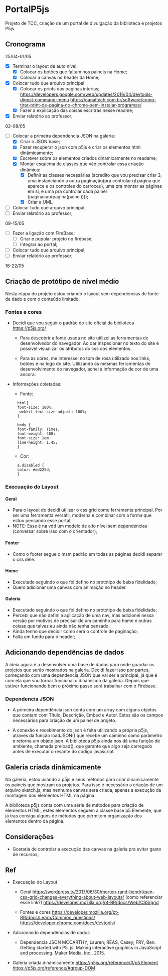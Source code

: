# PortalP5js

Projeto de TCC, criação de um portal de divulgação da biblioteca e projetos P5js.

## Cronograma

25/04-01/05

- [x] Terminar o layout de auto nível:
  - [x] Colocar os botões que faltam nos paineis na Home;
  - [x] Colocar a canvas no header da Home;
- [x] Colocar tudo que arquivo principal:
  - [x] Colocar os prints das paginas interias;
        https://developers.google.com/web/updates/2016/04/devtools-digest-command-menu
        https://canaltech.com.br/software/como-tirar-print-de-pagina-no-chrome-sem-instalar-programas/
  - [x] Fazer a explicação das coisas escritras nesse readme;
- [x] Enviar relatório ao professor;

02-08/05

- [ ] Colocar a primeira dependencia JSON na galeria:
  - [x] Criar o JSON base;
  - [x] Fazer recuperar o json com p5js e criar os elementos html dinâmicamente;
  - [x] Escrever sobre os elementos criados dinamicamente no reademe;
  - [x] Montar esquema de classes que vão controlar essa criação dinâmica:
    - [x] Definir as classes necessárias (acredito que vou precisar criar 3, uma instanciando a outra paginação(pra controlar ql página que aparece e os controles do carroceu), uma pra montar as páginas em si, e uma pra controlar cada painel (paginacao(pagina(painel))));
    - [x] Criar a UML;
- [ ] Colocar tudo que arquivo principal;
- [ ] Enviar relatório ao professor;

09-15/05

- [ ] Fazer a ligação com FireBase:
  - [ ] Criar e pupular projeto no firebase;
  - [ ] Integrar ao portal;
- [ ] Colocar tudo que arquivo principal;
- [ ] Enviar relatório ao professor;

16-22/05

## Criação de protótipo de nível médio

Nesta etapa do projeto estou criando o layout sem dependencias de fonte de dado e com o conteúdo limitado.

### Fontes e cores

- Decidi que vou seguir o padrão do site oficial da biblioteca https://p5js.org/

  - Para descobrir a fonte usada no site utilizei as ferramentas de desenvolvedor do navegador. Ao dar inspecionar no texto do site é possível visualizar os atributos do css dos elementos.

  - Para as cores, me interessei no tom de rosa utilizado nos links, botões e na logo do site. Utilizando as mesmas ferramentas de desenvolvimento do navegador, achei a informação de cor de uma ancora.

- Informações coletadas:

  - Fonte:

  ```
    html{
    font-size: 100%;
    -webkit-text-size-adjust: 100%;
    }

    body {
    font-family: Times;
    font-weight: 400;
    font-size: 1em
    line-height: 1.45;
    }
  ```

  - Cor:

  ```
    a.disabled {
    color: #ed225d;
    }
  ```

### Execuação do Layout

#### Geral

- Para o layout do decidi utilizar o css grid como ferramenta principal. Por ser uma ferramenta versátil, moderna e combinar com a forma que estou pensando esse portal.
- NOTE: Esse é na vdd um modelo de alto nível sem dependencias (conversar sobre isso com o orientador);

#### Footer

- Como o footer segue o msm padrão em todas as páginas decidi separar o css dele.

#### Home

- Executado seguindo o que foi defino no protótipo de baixa fidelidade;
- Quero adicionar uma canvas com animação no header.

#### Galeria

- Executado seguindo o que foi defino no protótipo de baixa fidelidade;
- Percebi que não defini a aplicação de uma nav, mas adicionei nessa versão por motivos de precisar de um caminho para home e outras coisas que talvez eu ainda não tenha pensado;
- Ainda tenho que decidir como será o controle de paginação;
- Falta um fundo para o header;

## Adicionando dependências de dados

A ideia agora é a desenvolver uma base de dados para onde guardar os projetos que serão mostrados na galeria. Decidi fazer isso por partes, começando com uma dependencia JSON que vai ser a principal, já que é com ela que vou tornar funcional o dinamismo da galeria. Depois que estiver funcionando bem o próximo passo será trabalhar com o Firebase.

### Dependencia JSON

- A primeira dependência json conta com um array com alguns objetos que contam com Título, Descrição, Embed e Autor. Estes são os campos necessários para criação de um painel de projeto.

- A conexão e recebimento do json é feita utilizando a própria p5js, atraves da função loadJSON() que recebe um caminho como parâmetro e retorna um objeto json. A biblioteca p5js ainda nos dá uma função de ambiente, chamada preload(), que garante que algo seja carregado antes de executar o resante do código javascript.

## Galeria criada dinâmicamente

Na galeria, estou usando a p5js e seus métodos para criar dinamicamente os paineis que mostram os projetos. Para isso é necessário a criação de um arquivo sketch.js, mas nenhuma canvas será criada, apenas a execução da montagem dos elementos HTML na página.

A biblioteca p5js conta com uma série de métodos para criação de elementos HTML, estes elementos seguem a classe base p5.Elemente, que já tras consigo alguns de métodos que permitem organização dos elementos dentro da página.

## Considerações

- Gostaria de controlar a execução das canvas na galeria pra evitar gasto de recursos;

## Ref

- Execuação do Layout

  - Geral
    https://wordpress.tv/2017/06/30/morten-rand-hendriksen-css-grid-changes-everything-about-web-layouts/ (como referenciar esse link?)
    https://developer.mozilla.org/pt-BR/docs/Web/CSS/grid

  - Fontes e cores
    https://developer.mozilla.org/pt-BR/docs/Learn/Common_questions/
    https://developer.chrome.com/docs/devtools/

- Adicionando dependências de dados

  - Dependencia JSON
    MCCARTHY, Lauren; REAS, Casey; FRY, Ben. Getting started with P5. js: Making interactive graphics in JavaScript and processing. Maker Media, Inc., 2015.

- Galeria criada dinâmicamente
  https://p5js.org/reference/#/p5.Element
  https://p5js.org/reference/#group-DOM
